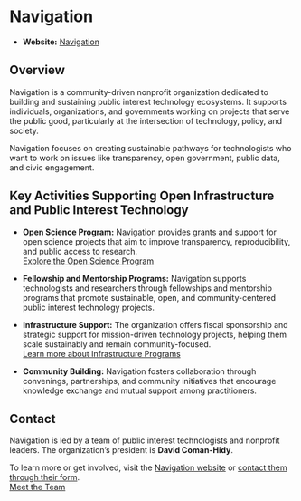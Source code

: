 # Navigation

- **Website:** [Navigation](https://www.navigation.org/)

## Overview

Navigation is a community-driven nonprofit organization dedicated to building and sustaining public interest technology ecosystems. It supports individuals, organizations, and governments working on projects that serve the public good, particularly at the intersection of technology, policy, and society.

Navigation focuses on creating sustainable pathways for technologists who want to work on issues like transparency, open government, public data, and civic engagement.

## Key Activities Supporting Open Infrastructure and Public Interest Technology

- **Open Science Program:** Navigation provides grants and support for open science projects that aim to improve transparency, reproducibility, and public access to research.  
  [Explore the Open Science Program](https://www.navigation.org/grants/open-science)

- **Fellowship and Mentorship Programs:** Navigation supports technologists and researchers through fellowships and mentorship programs that promote sustainable, open, and community-centered public interest technology projects.

- **Infrastructure Support:** The organization offers fiscal sponsorship and strategic support for mission-driven technology projects, helping them scale sustainably and remain community-focused.  
  [Learn more about Infrastructure Programs](https://www.navigation.org/grants/open-science)

- **Community Building:** Navigation fosters collaboration through convenings, partnerships, and community initiatives that encourage knowledge exchange and mutual support among practitioners.

## Contact

Navigation is led by a team of public interest technologists and nonprofit leaders. The organization’s president is **David Coman-Hidy**.

To learn more or get involved, visit the [Navigation website](https://www.navigation.org/) or [contact them through their form](https://www.navigation.org/contact).  
[Meet the Team](https://www.navigation.org/team)
